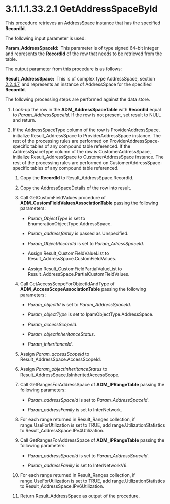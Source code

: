 <html dir="LTR" xmlns:mshelp="http://msdn.microsoft.com/mshelp" xmlns:ddue="http://ddue.schemas.microsoft.com/authoring/2003/5" xmlns:xlink="http://www.w3.org/1999/xlink" xmlns:tool="http://www.microsoft.com/tooltip">
 <body>
 <div id="header">
 <h1 class="heading">3.1.1.1.33.2.1 GetAddressSpaceById</h1>
 </div>
 <div id="mainSection">
 <div id="mainBody">
 <div id="allHistory" class="saveHistory"></div>
 <div id="sectionSection0" class="section" name="collapseableSection">
 

<p>This procedure retrieves an AddressSpace instance that has
the specified <b>RecordId</b>. </p>

<p>The following input parameter is used:</p>

<p><b>Param_AddressSpaceId: </b> This parameter is of
type signed 64-bit integer and represents the <b>RecordId</b> of the row that
needs to be retrieved from the table.</p>

<p>The output parameter from this procedure is as follows:</p>

<p><b>Result_AddressSpace: </b> This is of complex type
AddressSpace, section <a href="b0a9d5e1-9d15-411e-b732-259b999bd3a8.md">2.2.4.7</a>,
and represents an instance of AddressSpace for the specified <b>RecordId</b>.</p>

<p>The following processing steps are performed against the
data store.</p>

<ol><li><p><span> </span>Look-up the row
in the <b>ADM_AddressSpaceTable</b> with <b>RecordId</b> equal to <i>Param_AddressSpaceId</i>.
If the row is not present, set result to NULL and return.</p>

</li><li><p><span> </span>If the
AddressSpaceType column of the row is ProviderAddressSpace, initialize
Result_AddressSpace to ProviderAddressSpace instance. The rest of the
processing rules are performed on ProviderAddressSpace-specific tables of any
compound table referenced. If the AddressSpaceType column of the row is
CustomerAddressSpace, initialize Result_AddressSpace to CustomerAddressSpace
instance. The rest of the processing rules are performed on
CustomerAddressSpace-specific tables of any compound table referenced. </p>

<ol><li><p><span> 
</span>Copy the <b>RecordId</b> to Result_AddressSpace.RecordId.</p>

</li><li><p><span> 
</span>Copy the AddressSpaceDetails of the row into result.</p>

</li><li><p><span> 
</span>Call GetCustomFieldValues procedure of <b>ADM_CustomFieldValuesAssociationTable</b>
passing the following parameters:</p>

<ul><li><p><span><span> 
</span></span><i>Param_ObjectType</i> is set to
EnumerationObjectType.AddressSpace.</p>

</li><li><p><span><span> 
</span></span><i>Param_addressfamily</i> is passed as Unspecified.</p>

</li><li><p><span><span> 
</span></span><i>Param_ObjectRecordId</i> is set to <i>Param_AdressSpaceId</i>.</p>

</li><li><p><span><span> 
</span></span>Assign Result_CustomFieldValueList to
Result_AddressSpace.CustomFieldValues.</p>

</li><li><p><span><span> 
</span></span>Assign Result_CustomFieldPartialValueList to
Result_AddressSpace.PartialCustomFieldValues.</p>

</li></ul></li><li><p><span> 
</span>Call GetAccessScopeForObjectIdAndType of <b>ADM_AccessScopeAssociationTable</b>
passing the following parameters:</p>

<ul><li><p><span><span> 
</span></span><i>Param_objectId</i> is set to <i>Param_AddressSpaceId</i>. </p>

</li><li><p><span><span> 
</span></span><i>Param_objectType</i> is set to IpamObjectType.AddressSpace.</p>

</li><li><p><span><span> 
</span></span><i>Param_accessScopeId</i>.</p>

</li><li><p><span><span> 
</span></span><i>Param_objectInheritanceStatus</i>.</p>

</li><li><p><span><span> 
</span></span><i>Param_inheritanceId</i>.</p>

</li></ul></li><li><p><span> 
</span>Assign <i>Param_accessScopeId</i> to Result_AddressSpace.AccessScopeId.</p>

</li><li><p><span> 
</span>Assign <i>Param_objectInheritanceStatus</i> to
Result_AddressSpace.IsInheritedAccessScope.</p>

</li><li><p><span> 
</span>Call GetRangesForAddressSpace of <b>ADM_IPRangeTable</b> passing the
following parameters:</p>

<ul><li><p><span><span> 
</span></span><i>Param_addressSpaceId</i> is set to <i>Param_AddressSpaceId</i>.
</p>

</li><li><p><span><span> 
</span></span><i>Param_addressFamily</i> is set to InterNetwork.</p>

</li></ul></li><li><p><span> 
</span>For each range returned in Result_Ranges collection, if
range.UseForUtilization is set to TRUE, add range.UtilizationStatistics to
Result_AddressSpace.IPv4Utilization.</p>

</li><li><p><span> 
</span>Call GetRangesForAddressSpace of <b>ADM_IPRangeTable</b> passing the
following parameters:</p>

<ul><li><p><span><span> 
</span></span><i>Param_addressSpaceId</i> is set to <i>Param_AddressSpaceId</i>.
</p>

</li><li><p><span><span> 
</span></span><i>Param_addressFamily</i> is set to InterNetworkV6.</p>

</li></ul></li><li><p><span> 
</span>For each range returned in Result_Ranges collection, if
range.UseForUtilization is set to TRUE, add range.UtilizationStatistics to
Result_AddressSpace.IPv6Utilization.</p>

</li><li><p><span> 
</span>Return Result_AddressSpace as output of the procedure.</p>

</li></ol></li></ol>
 </div>
 </div>
 </div>
 </body>
</html>